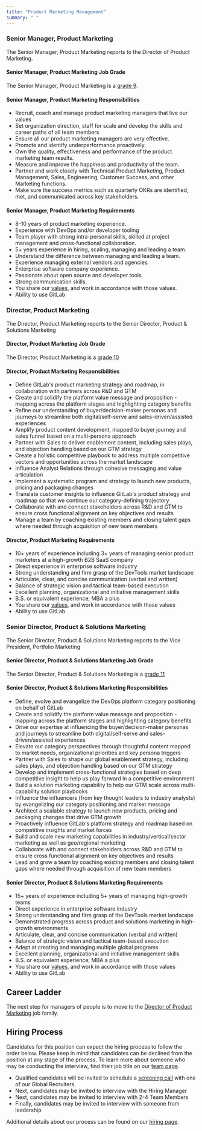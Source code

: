 ```yaml
---
title: "Product Marketing Management"
summary: " "
---
```


### Senior Manager, Product Marketing

The Senior Manager, Product Marketing reports to the Director of Product Marketing.

#### Senior Manager, Product Marketing Job Grade

The Senior Manager, Product Marketing is a [grade 9](/handbook/total-rewards/compensation/compensation-calculator/#gitlab-job-grades).

#### Senior Manager, Product Marketing Responsibilities

- Recruit, coach and manage product marketing managers that live our values
- Set organization direction, staff for scale and develop the skills and career paths of all team members
- Ensure all our product marketing managers are very effective.
- Promote  and identify underperformance proactively.
- Own the quality, effectiveness and performance of the product marketing team results.
- Measure and improve the happiness and productivity of the team.
- Partner and work closely with Technical Product Marketing, Product Management, Sales, Engineering, Customer Success, and other Marketing functions.
- Make sure the success metrics such as quarterly OKRs are identified, met, and communicated across key stakeholders.

#### Senior Manager, Product Marketing Requirements

- 8-10 years of product marketing experience.
- Experience with DevOps and/or developer tooling
- Team player with strong intra-personal skills, skilled at project management and cross-functional collaboration.
- 5+ years experience in hiring, scaling, managing and leading a team.
- Understand the difference between managing and leading a team.
- Experience managing external vendors and agencies.
- Enterprise software company experience.
- Passionate about open source and developer tools.
- Strong communication skills.
- You share our [values](/handbook/values/), and work in accordance with those values.
- Ability to use GitLab

### Director, Product Marketing

The Director, Product Marketing reports to the Senior Director, Product & Solutions Marketing

#### Director, Product Marketing Job Grade

The Director, Product Marketing is a [grade 10](/handbook/total-rewards/compensation/compensation-calculator/#gitlab-job-grades)

#### Director, Product Marketing Responsibilities

- Define GitLab's product marketing strategy and roadmap, in collaboration with partners across R&D and GTM
- Create and solidify the platform value message and proposition - mapping across the platform stages and highlighting category benefits
- Refine our understanding of buyer/decision-maker personas and journeys to streamline both digital/self-serve and sales-driven/assisted experiences
- Amplify product content development, mapped to buyer journey and sales funnel based on a multi-persona approach
- Partner with Sales to deliver enablement content, including sales plays, and objection handling based on our GTM strategy
- Create a holistic competitive playbook to address multiple competitive vectors and opportunities across the market landscape
- Influence Analyst Relations through cohesive messaging and value articulation
- Implement a systematic program and strategy to launch new products, pricing and packaging changes
- Translate customer insights to influence GitLab's product strategy and roadmap so that we continue our category-defining trajectory
- Collaborate with and connect stakeholders across R&D and GTM to ensure cross functional alignment on key objectives and results
- Manage a team by coaching existing members and closing talent gaps where needed through acquisition of new team members

#### Director, Product Marketing Requirements

- 10+ years of experience including 3+ years of managing senior product marketers at a high-growth B2B SaaS company
- Direct experience in enterprise software industry
- Strong understanding and firm grasp of the DevTools market landscape
- Articulate, clear, and concise communication (verbal and written)
- Balance of strategic vision and tactical team-based execution
- Excellent planning, organizational and initiative management skills
- B.S. or equivalent experience; MBA a plus
- You share our [values](/handbook/values/), and work in accordance with those values
- Ability to use GitLab

### Senior Director, Product & Solutions Marketing

The Senior Director, Product & Solutions Marketing reports to the Vice President, Portfolio Marketing

#### Senior Director, Product & Solutions Marketing Job Grade

The Senior Director, Product & Solutions Marketing is a [grade 11](/handbook/total-rewards/compensation/compensation-calculator/#gitlab-job-grades)

#### Senior Director, Product & Solutions Marketing Responsibilities

- Define, evolve and evangelize the DevOps platform category positioning on behalf of GitLab
- Create and solidify the platform value message and proposition - mapping across the platform stages and highlighting category benefits
- Drive our expertise at influencing the buyer/decision-maker personas and journeys to streamline both digital/self-serve and sales-driven/assisted experiences
- Elevate our category perspectives through thoughtful content mapped to market needs, organizational priorities and key persona triggers
- Partner with Sales to shape our global enablement strategy, including sales plays, and objection handling based on our GTM strategy
- Develop and implement cross-functional strategies based on deep competitive insight to help us play forward in a competitive environment
- Build a solution marketing capability to help our GTM scale across multi-capability solution playbooks
- Influence the influencers (from key thought leaders to industry analysts) by evangelizing our category positioning and market message
- Architect a scalable strategy to launch new products, pricing and packaging changes that drive GTM growth
- Proactively influence GitLab's platform strategy and roadmap based on competitive insights and market forces
- Build and scale new marketing capabilities in industry/vertical/sector marketing as well as geo/regional marketing
- Collaborate with and connect stakeholders across R&D and GTM to ensure cross functional alignment on key objectives and results
- Lead and grow a team by coaching existing members and closing talent gaps where needed through acquisition of new team members

#### Senior Director, Product & Solutions Marketing Requirements

- 15+ years of experience including 5+ years of managing high-growth teams
- Direct experience in enterprise software industry
- Strong understanding and firm grasp of the DevTools market landscape
- Demonstrated progress across product and solutions marketing in high-growth environments
- Articulate, clear, and concise communication (verbal and written)
- Balance of strategic vision and tactical team-based execution
- Adept at creating and managing multiple global programs
- Excellent planning, organizational and initiative management skills
- B.S. or equivalent experience; MBA a plus
- You share our [values](/handbook/values/), and work in accordance with those values
- Ability to use GitLab

## Career Ladder

The next step for managers of people is to move to the [Director of Product Marketing](/job-families/marketing/vice-president-of-product-marketing/) job family.

## Hiring Process

Candidates for this position can expect the hiring process to follow the order below. Please keep in mind that candidates can be declined from the position at any stage of the process. To learn more about someone who may be conducting the interview, find their job title on our [team page](/handbook/company/team/).

- Qualified candidates will be invited to schedule a [screening call](/handbook/hiring/candidate-faq/#screening-call) with one of our Global Recruiters.
- Next, candidates may be invited to interview with the Hiring Manager
- Next, candidates may be invited to interview with 2-4 Team Members
- Finally, candidates may be invited to interview with someone from leadership

Additional details about our process can be found on our [hiring page](/handbook/hiring/).
